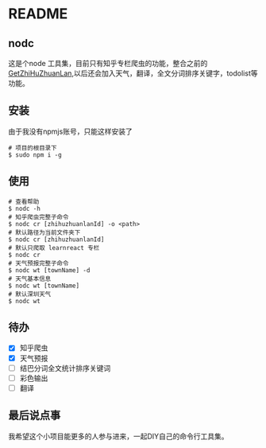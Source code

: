 # README

## nodc

这是个node 工具集，目前只有知乎专栏爬虫的功能，整合之前的 [GetZhiHuZhuanLan](https://github.com/bubao/GetZhiHuZhuanLan),以后还会加入天气，翻译，全文分词排序关键字，todolist等功能。

## 安装

由于我没有npmjs账号，只能这样安装了
```shell
# 项目的根目录下
$ sudo npm i -g
```

## 使用

```shell
# 查看帮助
$ nodc -h
# 知乎爬虫完整子命令
$ nodc cr [zhihuzhuanlanId] -o <path> 
# 默认路径为当前文件夹下
$ nodc cr [zhihuzhuanlanId]
# 默认只爬取 learnreact 专栏
$ nodc cr
# 天气预报完整子命令
$ nodc wt [townName] -d
# 天气基本信息
$ nodc wt [townName]
# 默认深圳天气
$ nodc wt 
```

## 待办

- [x] 知乎爬虫
- [x] 天气预报
- [ ] 结巴分词全文统计排序关键词
- [ ] 彩色输出
- [ ] 翻译

## 最后说点事

我希望这个小项目能更多的人参与进来，一起DIY自己的命令行工具集。